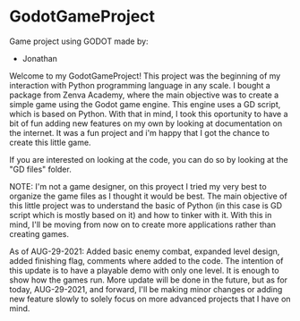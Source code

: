 # GodotGameProject

Game project using GODOT made by: 
* Jonathan

Welcome to my GodotGameProject!
This project was the beginning of my interaction with Python programming language in any scale. I bought a package from Zenva Academy, where the main objective was to create a simple game using the Godot game engine. This engine uses a GD script, which is based on Python. With that in mind, I took this oportunity to have a bit of fun adding new features on my own by looking at documentation on the internet. It was a fun project and i'm happy that I got the chance to create this little game. 

If you are interested on looking at the code, you can do so by looking at the "GD files" folder. 

NOTE: I'm not a game designer, on this proyect I tried my very best to organize the game files as I thought it would be best. The main objective of this little project was to understand the basic of Python (in this case is GD script which is mostly based on it) and how to tinker with it. With this in mind, I'll be moving from now on to create more applications rather than creating games.

As of AUG-29-2021:
Added basic enemy combat, expanded level design, added finishing flag, comments where added to the code. The intention of this update is to have a playable demo with only one level. It is enough to show how the games run. More update will be done in the future, but as for today, AUG-29-2021, and forward, I'll be making minor changes or adding new feature slowly to solely focus on more advanced projects that I have on mind.
